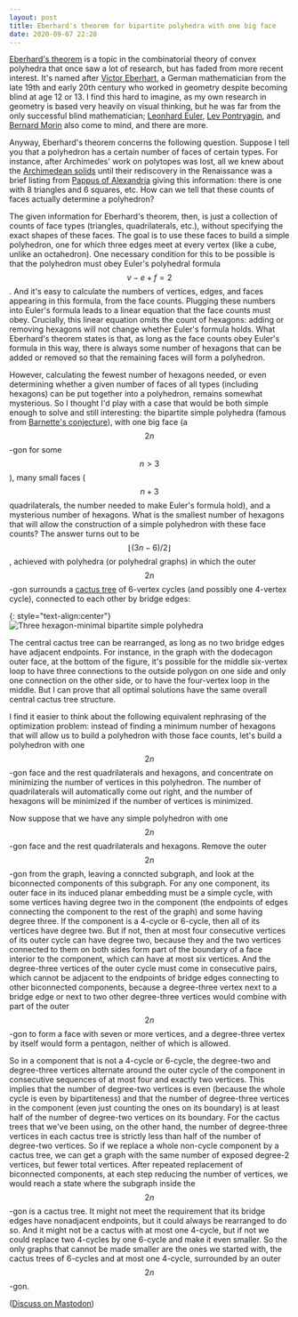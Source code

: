 ```yaml
---
layout: post
title: Eberhard's theorem for bipartite polyhedra with one big face
date: 2020-09-07 22:28
---
```

[Eberhard's theorem](https://en.wikipedia.org/wiki/Eberhard%27s_theorem) is a topic in the combinatorial theory of convex polyhedra that once saw a lot of research, but has faded from more recent interest. It's named after [Victor Eberhart](https://en.wikipedia.org/wiki/Victor_Eberhart), a German mathematician from the late 19th and early 20th century who worked in geometry despite becoming blind at age 12 or 13. I find this hard to imagine, as my own research in geometry is based very heavily on visual thinking, but he was far from the only successful blind mathematician; [Leonhard Euler](https://en.wikipedia.org/wiki/Leonhard_Euler), [Lev Pontryagin](https://en.wikipedia.org/wiki/Lev_Pontryagin), and [Bernard Morin](https://en.wikipedia.org/wiki/Bernard_Morin) also come to mind, and there are more.

Anyway, Eberhard's theorem concerns the following question. Suppose I tell you that a polyhedron has a certain number of faces of certain types. For instance, after Archimedes' work on polytopes was lost, all we knew about the [Archimedean solids](https://en.wikipedia.org/wiki/Archimedean_solid) until their rediscovery in the Renaissance was a brief listing from [Pappus of Alexandria](https://en.wikipedia.org/wiki/Pappus_of_Alexandria) giving this information: there is one with 8 triangles and 6 squares, etc. How can we tell that these counts of faces actually determine a polyhedron?

The given information for Eberhard's theorem, then, is just a collection of counts of face types (triangles, quadrilaterals, etc.), without specifying the exact shapes of these faces. The goal is to use these faces to build a simple polyhedron, one for which three edges meet at every vertex (like a cube, unlike an octahedron). One necessary condition for this to be possible is that the polyhedron must obey Euler's polyhedral formula $$v-e+f=2$$. And it's easy to calculate the numbers of vertices, edges, and faces appearing in this formula, from the face counts. Plugging these numbers into Euler's formula leads to a linear equation that the face counts must obey. Crucially, this linear equation omits the count of hexagons: adding or removing hexagons will not change whether Euler's formula holds. What Eberhard's theorem states is that, as long as the face counts obey Euler's formula in this way, there is always some number of hexagons that can be added or removed so that the remaining faces will form a polyhedron.

However, calculating the fewest number of hexagons needed, or even determining whether a given number of faces of all types (including hexagons) can be put together into a polyhedron, remains somewhat mysterious. So I thought I'd play with a case that would be both simple enough to solve and still interesting: the bipartite simple polyhedra (famous from [Barnette's conjecture](https://en.wikipedia.org/wiki/Barnette%27s_conjecture)), with one big face (a $$2n$$-gon for some $$n>3$$), many small faces ($$n+3$$ quadrilaterals, the number needed to make Euler's formula hold), and a mysterious number of hexagons. What is the smallest number of hexagons that will allow the construction of a simple polyhedron with these face counts? The answer turns out to be $$\lfloor (3n-6)/2\rfloor$$, achieved with polyhedra (or polyhedral graphs) in which the outer $$2n$$-gon surrounds a [cactus tree](https://en.wikipedia.org/wiki/Cactus_graph) of 6-vertex cycles (and possibly one 4-vertex cycle), connected to each other by bridge edges:

{: style="text-align:center"}
![Three hexagon-minimal bipartite simple polyhedra]({{site.baseurl}}/assets/2020/eberhard.svg)

The central cactus tree can be rearranged, as long as no two bridge edges have adjacent endpoints. For instance, in the graph with the dodecagon outer face, at the bottom of the figure, it's possible for the middle six-vertex loop to have three connections to the outside polygon on one side and only one connection on the other side, or to have the four-vertex loop in the middle. But I can prove that all optimal solutions have the same overall central cactus tree structure.

I find it easier to think about the following equivalent rephrasing of the optimization problem: instead of finding a minimum number of hexagons that will allow us to build a polyhedron with those face counts, let's build a polyhedron with one $$2n$$-gon face and the rest quadrilaterals and hexagons, and concentrate on minimizing the number of vertices in this polyhedron. The number of quadrilaterals will automatically come out right, and the number of hexagons will be minimized if the number of vertices is minimized.

Now suppose that we have any simple polyhedron with one $$2n$$-gon face and the rest quadrilaterals and hexagons. Remove the outer $$2n$$-gon from the graph, leaving a conncted subgraph, and look at the biconnected components of this subgraph. For any one component, its outer face in its induced planar embedding must be a simple cycle, with some vertices having degree two in the component (the endpoints of edges connecting the component to the rest of the graph) and some having degree three. If the component is a 4-cycle or 6-cycle, then all of its vertices have degree two. But if not, then at most four consecutive vertices of its outer cycle can have degree two, because they and the two vertices connected to them on both sides form part of the boundary of a face interior to the component, which can have at most six vertices. And the degree-three vertices of the outer cycle must come in consecutive pairs, which cannot be adjacent to the endpoints of bridge edges connecting to other biconnected components, because a degree-three vertex next to a bridge edge or next to two other degree-three vertices would combine with part of the outer $$2n$$-gon to form a face with seven or more vertices, and a degree-three vertex by itself would form a pentagon, neither of which is allowed.

So in a component that is not a 4-cycle or 6-cycle, the degree-two and degree-three vertices alternate around the outer cycle of the component in consecutive sequences of at most four and exactly two vertices. This implies that the number of degree-two vertices is even (because the whole cycle is even by bipartiteness) and that the number of degree-three vertices in the component (even just counting the ones on its boundary) is at least half of the number of degree-two vertices on its boundary. For the cactus trees that we've been using, on the other hand, the number of degree-three vertices in each cactus tree is strictly less than half of the number of degree-two vertices. So if we replace a whole non-cycle component by a cactus tree, we can get a graph with the same number of exposed degree-2 vertices, but fewer total vertices. After repeated replacement of biconnected components, at each step reducing the number of vertices, we would reach a state where the subgraph inside the $$2n$$-gon is a cactus tree. It might not meet the requirement that its bridge edges have nonadjacent endpoints, but it could always be rearranged to do so. And it might not be a cactus with at most one 4-cycle, but if not we could replace two 4-cycles by one 6-cycle and make it even smaller. So the only graphs that cannot be made smaller are the ones we started with, the cactus trees of 6-cycles and at most one 4-cycle, surrounded by an outer $$2n$$-gon.

([Discuss on Mastodon](https://mathstodon.xyz/@11011110/104827671950147352))